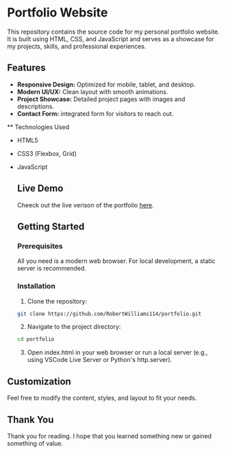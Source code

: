 # Portfolio Website

This repository contains the source code for my personal portfolio website. It is built using HTML, CSS, and JavaScript and serves as a showcase for my projects, skills, and professional experiences.

## Features
- **Responsive Design:** Optimized for mobile, tablet, and desktop.
- **Modern UI/UX:** Clean layout with smooth animations.
- **Project Showcase:** Detailed project pages with images and descriptions.
- **Contact Form:** integrated form for visitors to reach out.

** Technologies Used
- HTML5
- CSS3 (Flexbox, Grid)
- JavaScript

  ## Live Demo
  Cheeck out the live verison of the portfolio [here](https://robertwilliams-portfolio.vercel.app/).

  ## Getting Started

  ### Prerequisites
  All you need is a modern web browser. For local development, a static server is recommended.

  ### Installation
  1. Clone the repository:
  ```bash
  git clone https://github.com/RobertWilliams114/portfolio.git
  ```
  
  2. Navigate to the project directory:
  ```bash
  cd portfolio
  ```

  3. Open index.html in your web browser or run a local server (e.g., using VSCode Live Server or Python's http.server).

 ## Customization
 Feel free to modify the content, styles, and layout to fit your needs.

 ## Thank You
 Thank you for reading. I hope that you learned something new or gained something of value.
